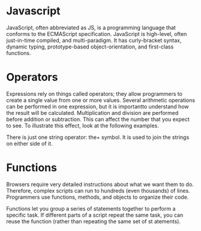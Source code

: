 # Javascript 

JavaScript, often abbreviated as JS, is a programming language that conforms to the ECMAScript specification. JavaScript is high-level, often just-in-time compiled, and multi-paradigm. It has curly-bracket syntax, dynamic typing, prototype-based object-orientation, and first-class functions.

# Operators 

Expressions rely on things called operators; they allow programmers to create a single value from one or more values.
Several arithmetic operations can be performed in one expression, but it is importantto understand how the result
will be calculated. Multiplication and division are performed before addition or subtraction. This can affect the number that you expect to see. To illustrate this effect, look at the following examples.

There is just one string operator: the+ symbol. It is used to join the strings on either side of it.

# Functions 

Browsers require very detailed instructions about what we want them to do. Therefore, complex scripts can run to hundreds (even thousands) of lines. Programmers use functions, methods, and objects to organize their code.

Functions let you group a series of statements together to perform a specific task. If different parts of a script repeat the same task, you can reuse the function (rather than repeating the same set of st atements).